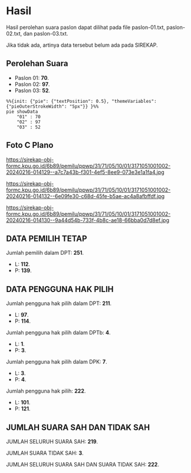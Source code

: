 # Hasil

Hasil perolehan suara paslon dapat dilihat pada file paslon-01.txt, paslon-02.txt, dan paslon-03.txt.

Jika tidak ada, artinya data tersebut belum ada pada SIREKAP.

## Perolehan Suara

 * Paslon 01: **70**.
 * Paslon 02: **97**.
 * Paslon 03: **52**.

```mermaid
%%{init: {"pie": {"textPosition": 0.5}, "themeVariables": {"pieOuterStrokeWidth": "5px"}} }%%
pie showData
    "01" : 70
    "02" : 97
    "03" : 52
```
## Foto C Plano

https://sirekap-obj-formc.kpu.go.id/6b89/pemilu/ppwp/31/71/05/10/01/3171051001002-20240216-014129--a7c7a43b-f301-4ef5-8ee9-073e3e1a1fa4.jpg

https://sirekap-obj-formc.kpu.go.id/6b89/pemilu/ppwp/31/71/05/10/01/3171051001002-20240216-014132--6e09fe30-c68d-45fe-b5ae-ac4a8afbffdf.jpg

https://sirekap-obj-formc.kpu.go.id/6b89/pemilu/ppwp/31/71/05/10/01/3171051001002-20240216-014130--9a44d54b-733f-4b8c-ae18-66bba0d7d8ef.jpg

## DATA PEMILIH TETAP

Jumlah pemilih dalam DPT: **251**.
 * L: **112**.
 * P: **139**.

## DATA PENGGUNA HAK PILIH

Jumlah pengguna hak pilih dalam DPT: **211**.
 * L: **97**.
 * P: **114**.

Jumlah pengguna hak pilih dalam DPTb: **4**.
 * L: **1**.
 * P: **3**.

Jumlah pengguna hak pilih dalam DPK: **7**.
 * L: **3**.
 * P: **4**.

Jumlah pengguna hak pilih: **222**.
 * L: **101**.
 * P: **121**.

## JUMLAH SUARA SAH DAN TIDAK SAH

JUMLAH SELURUH SUARA SAH: **219**.

JUMLAH SUARA TIDAK SAH: **3**.

JUMLAH SELURUH SUARA SAH DAN SUARA TIDAK SAH: **222**.
